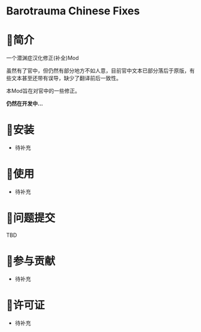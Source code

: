 # Barotrauma Chinese Fixes

# 📃简介

一个潜渊症汉化修正(补全)Mod

虽然有了官中，但仍然有部分地方不如人意，目前官中文本已部分落后于原版，有些文本甚至还带有误导，缺少了翻译前后一致性。

本Mod旨在对官中的一些修正。

**仍然在开发中...**

# 🔧安装

* 待补充

# 📗使用

* 待补充

# 📕问题提交

TBD

# 💪参与贡献

* 待补充

# 📜许可证

* 待补充
